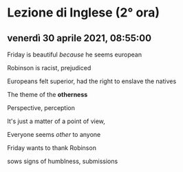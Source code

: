 # Lezione di Inglese (2° ora)

## venerdì 30 aprile 2021, 08:55:00


Friday is beautiful *because* he seems european

Robinson is racist, prejudiced

Europeans felt superior, had the right to enslave the natives

The theme of  the **otherness**

Perspective, perception

It's just a matter of a point of view, 

Everyone seems *other* to anyone

Friday wants to thank Robinson

sows signs of humblness, submissions

<!--stackedit_data:
eyJoaXN0b3J5IjpbLTExNzE5Mjc5ODEsLTE2MjkxODY4OTEsMT
A4NjI5MTE1OSwxOTU0NTUxMDUxXX0=
-->